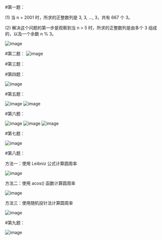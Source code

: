 #第一题：

(1) 当 n = 2001 时，所求的正整数列是 3, 3, ..., 3，共有 667 个 3。

(2) 解决这个问题的第一步是观察到当 n > 5 时，所求的正整数列是由多个 3 组成的，以及一个余数 n % 3。

![image](https://github.com/litterqi/Introduction-to-data-science-and-engineering/assets/123362884/56970516-a6ad-4546-afb1-06f92e1020b0)

#第二题：
![image](https://github.com/litterqi/Introduction-to-data-science-and-engineering/assets/123362884/4bca5fa9-ba0c-4f75-afd6-65009d3c3ce3)

#第三题：

#第四题：

![image](https://github.com/litterqi/Introduction-to-data-science-and-engineering/assets/123362884/416201f3-3594-4ecf-a192-60def425eb95)

#第五题：

![image](https://github.com/litterqi/Introduction-to-data-science-and-engineering/assets/123362884/d2b27197-e3be-4608-842e-9d0afff1fd06)
![image](https://github.com/litterqi/Introduction-to-data-science-and-engineering/assets/123362884/af8a5685-eca8-4bb9-80cc-9d4229b8569f)

#第六题：

![image](https://github.com/litterqi/Introduction-to-data-science-and-engineering/assets/123362884/c02fcc3a-7fcf-4f14-826d-5dc1e51c9a0c)
![image](https://github.com/litterqi/Introduction-to-data-science-and-engineering/assets/123362884/e2d63a7e-74c0-45f8-a3d0-6b9bff2e47c7)
![image](https://github.com/litterqi/Introduction-to-data-science-and-engineering/assets/123362884/50b8e098-955d-44f0-a20a-03b9be27790e)

#第七题：

![image](https://github.com/litterqi/Introduction-to-data-science-and-engineering/assets/123362884/e8b1bec7-ab17-4009-84e9-11afdca238bf)

#第八题：

方法一：使用 Leibniz 公式计算圆周率

![image](https://github.com/litterqi/Introduction-to-data-science-and-engineering/assets/123362884/6bc34c25-73d3-402e-90e8-4c229d48a281)

方法二：使用 acos() 函数计算圆周率

![image](https://github.com/litterqi/Introduction-to-data-science-and-engineering/assets/123362884/dd0b7f1d-57fb-43b5-9a4e-29d211718305)

方法三：使用随机投针法计算圆周率

![image](https://github.com/litterqi/Introduction-to-data-science-and-engineering/assets/123362884/78bb1423-91c9-4f6b-884a-3901f7eda70a)

#第九题：

![image](https://github.com/litterqi/Introduction-to-data-science-and-engineering/assets/123362884/fda96435-49a1-49c9-82e2-f31e73a56be3)

